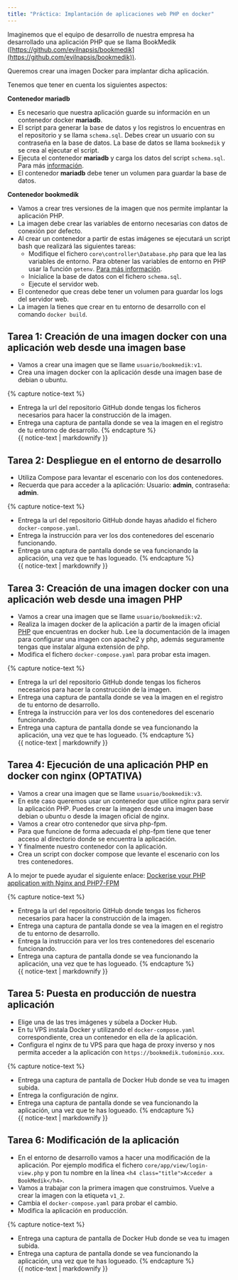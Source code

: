 ```yaml
---
title: "Práctica: Implantación de aplicaciones web PHP en docker"
---
```


Imaginemos que el equipo de desarrollo de nuestra empresa ha desarrollado una aplicación PHP que se llama BookMedik ([https://github.com/evilnapsis/bookmedik](https://github.com/evilnapsis/bookmedik)).

Queremos crear una imagen Docker para implantar dicha aplicación.

Tenemos que tener en cuenta los siguientes aspectos:

**Contenedor mariadb**

* Es necesario que nuestra aplicación guarde su información en un contenedor docker **mariadb**.
* El script para generar la base de datos y los registros lo encuentras en el repositorio y se llama `schema.sql`. Debes crear un usuario con su contraseña en la base de datos. La base de datos se llama `bookmedik` y se crea al ejecutar el script.
* Ejecuta el contenedor **mariadb** y carga los datos del script `schema.sql`. Para más [información](https://gist.github.com/spalladino/6d981f7b33f6e0afe6bb).
* El contenedor **mariadb** debe tener un volumen para guardar la base de datos.

**Contenedor bookmedik**

* Vamos a crear tres versiones de la imagen que nos permite implantar la aplicación PHP.
* La imagen debe crear las variables de entorno necesarias con datos de conexión por defecto.
* Al crear un contenedor a partir de estas imágenes se ejecutará un script bash que realizará las siguientes tareas:
    * Modifique el fichero `core\controller\Database.php` para que lea las variables de entorno. Para obtener las variables de entorno en PHP usar la función `getenv`. [Para más información](http://php.net/manual/es/function.getenv.php).
    * Inicialice la base de datos con el fichero `schema.sql`.
    * Ejecute el servidor web.
* El contenedor que creas debe tener un volumen para guardar los logs del servidor web.
* La imagen la tienes que crear en tu entorno de desarrollo con el comando `docker build`.

## Tarea 1: Creación de una imagen docker con una aplicación web desde una imagen base

* Vamos a crear una imagen que se llame `usuario/bookmedik:v1`.
* Crea una imagen docker con la aplicación desde una imagen base de debian o ubuntu.

{% capture notice-text %} 
* Entrega la url del repositorio GitHub donde tengas los ficheros necesarios para hacer la construcción de la imagen.
* Entrega una captura de pantalla donde se vea la imagen en el registro de tu entorno de desarrollo.
{% endcapture %}<div class="notice--info">{{ notice-text | markdownify }}</div>

## Tarea 2: Despliegue en el entorno de desarrollo

* Utiliza Compose para levantar el escenario con los dos contenedores.
* Recuerda que para acceder a la aplicación: Usuario: **admin**, contraseña: **admin**.

{% capture notice-text %} 
* Entrega la url del repositorio GitHub donde hayas añadido el fichero `docker-compose.yaml`.
* Entrega la instrucción para ver los dos contenedores del escenario funcionando.
* Entrega una captura de pantalla donde se vea funcionando la aplicación, una vez que te has logueado.
{% endcapture %}<div class="notice--info">{{ notice-text | markdownify }}</div>

## Tarea 3: Creación de una imagen docker con una aplicación web desde una imagen PHP

* Vamos a crear una imagen que se llame `usuario/bookmedik:v2`.
* Realiza la imagen docker de la aplicación a partir de la imagen oficial [PHP](https://hub.docker.com/_/php/) que encuentras en docker hub. Lee la documentación de la imagen para configurar una imagen con apache2 y php, además seguramente tengas que instalar alguna extensión de php.
* Modifica el fichero `docker-compose.yaml` para probar esta imagen.

{% capture notice-text %} 
* Entrega la url del repositorio GitHub donde tengas los ficheros necesarios para hacer la construcción de la imagen.
* Entrega una captura de pantalla donde se vea la imagen en el registro de tu entorno de desarrollo.
* Entrega la instrucción para ver los dos contenedores del escenario funcionando.
* Entrega una captura de pantalla donde se vea funcionando la aplicación, una vez que te has logueado.
{% endcapture %}<div class="notice--info">{{ notice-text | markdownify }}</div>

## Tarea 4: Ejecución de una aplicación PHP en docker con nginx (OPTATIVA)

* Vamos a crear una imagen que se llame `usuario/bookmedik:v3`.
* En este caso queremos usar un contenedor que utilice nginx para servir la aplicación PHP. Puedes crear la imagen desde una imagen base debian o ubuntu o desde la imagen oficial de nginx.
* Vamos a crear otro contenedor que sirva php-fpm.
* Para que funcione de forma adecuada el php-fpm tiene que tener acceso al directorio donde se encuentra la aplicación.
* Y finalmente nuestro contenedor con la aplicación.
* Crea un script con docker compose que levante el escenario con los tres contenedores.

A lo mejor te puede ayudar el siguiente enlace: [Dockerise your PHP application with Nginx and PHP7-FPM](http://geekyplatypus.com/dockerise-your-php-application-with-nginx-and-php7-fpm/)


{% capture notice-text %} 
* Entrega la url del repositorio GitHub donde tengas los ficheros necesarios para hacer la construcción de la imagen.
* Entrega una captura de pantalla donde se vea la imagen en el registro de tu entorno de desarrollo.
* Entrega la instrucción para ver los tres contenedores del escenario funcionando.
* Entrega una captura de pantalla donde se vea funcionando la aplicación, una vez que te has logueado.
{% endcapture %}<div class="notice--info">{{ notice-text | markdownify }}</div>

## Tarea 5: Puesta en producción de nuestra aplicación

* Elige una de las tres imágenes y súbela a Docker Hub.
* En tu VPS instala Docker y utilizando el `docker-compose.yaml` correspondiente, crea un contenedor en ella de la aplicación.
* Configura el nginx de tu VPS para que haga de proxy inverso y nos permita acceder a la aplicación con `https://bookmedik.tudominio.xxx`.

{% capture notice-text %} 
* Entrega una captura de pantalla de Docker Hub donde se vea tu imagen subida.
* Entrega la configuración de nginx.
* Entrega una captura de pantalla donde se vea funcionando la aplicación, una vez que te has logueado.
{% endcapture %}<div class="notice--info">{{ notice-text | markdownify }}</div>

## Tarea 6: Modificación de la aplicación

* En el entorno de desarrollo vamos a hacer una modificación de la aplicación. Por ejemplo modifica el fichero `core/app/view/login-view.php` y pon tu nombre en la línea `<h4 class="title">Acceder a BookMedik</h4>`.
* Vamos a trabajar con la primera imagen que construimos. Vuelve a crear la imagen con la etiqueta `v1_2`.
* Cambia el `docker-compose.yaml` para probar el cambio.
* Modifica la aplicación en producción.

{% capture notice-text %} 
* Entrega una captura de pantalla de Docker Hub donde se vea tu imagen subida.
* Entrega una captura de pantalla donde se vea funcionando la aplicación, una vez que te has logueado.
{% endcapture %}<div class="notice--info">{{ notice-text | markdownify }}</div>

